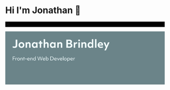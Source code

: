 ### <h1>Hi I'm Jonathan 👋</h1>

  <div style="background: #000000;">
    <p>Hi</p>
    <img align="right" src="https://github.com/jonnybrin/Jonnybrin/blob/master/Github%20Bio.jpg?raw=true">
  </div>

<!--
**jonnybrin/Jonnybrin** is a ✨ _special_ ✨ repository because its `README.md` (this file) appears on your GitHub profile.

Here are some ideas to get you started:

- 🔭 I’m currently working on ...
- 🌱 I’m currently learning ...
- 👯 I’m looking to collaborate on ...
- 🤔 I’m looking for help with ...
- 💬 Ask me about ...
- 📫 How to reach me: ...
- 😄 Pronouns: ...
- ⚡ Fun fact: ...
-->
